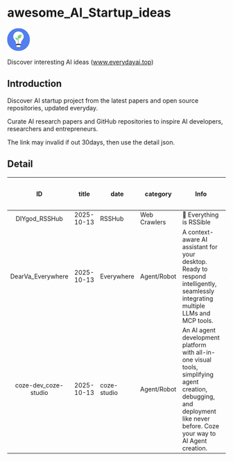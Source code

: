 # awesome_AI_Startup_ideas

![ai](./logo.png)

Discover interesting AI ideas (www.everydayai.top)

## Introduction

Discover AI startup project from the latest papers and open source repositories, updated everyday.

Curate AI research papers and GitHub repositories to inspire AI developers, researchers and entrepreneurs.

The link may invalid if out 30days, then use the detail json.


## Detail

| ID   | title | date | category  | Info                           |URL(Only latest 30days valid)| Detail json URL |
|:----:|-------|------|-----------|--------------------------------|-----------------------------|-----------------|
| DIYgod_RSSHub | 2025-10-13 | RSSHub | Web Crawlers | 🧡 Everything is RSSible | [site link](https://everydayai.top/gdetail.html?id=DIYgod_RSSHub) |[Detail JSON](data/DIYgod_RSSHub.json) |
| DearVa_Everywhere | 2025-10-13 | Everywhere | Agent/Robot | A context-aware AI assistant for your desktop. Ready to respond intelligently, seamlessly integrating multiple LLMs and MCP tools. | [site link](https://everydayai.top/gdetail.html?id=DearVa_Everywhere) |[Detail JSON](data/DearVa_Everywhere.json) |
| coze-dev_coze-studio | 2025-10-13 | coze-studio | Agent/Robot | An AI agent development platform with all-in-one visual tools, simplifying agent creation, debugging, and deployment like never before. Coze your way to AI Agent creation. | [site link](https://everydayai.top/gdetail.html?id=coze-dev_coze-studio) |[Detail JSON](data/coze-dev_coze-studio.json) |


